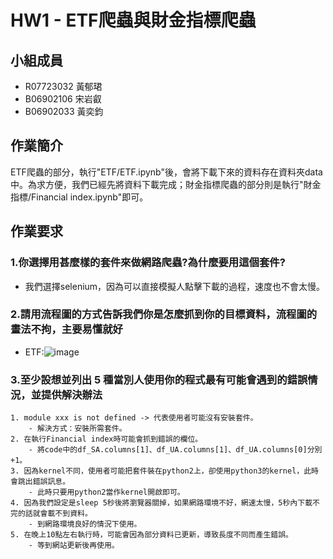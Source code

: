 # HW1 - ETF爬蟲與財金指標爬蟲
## 小組成員
- R07723032 黃郁珺
- B06902106 宋岩叡
- B06902033 黃奕鈞

## 作業簡介
ETF爬蟲的部分，執行"ETF/ETF.ipynb"後，會將下載下來的資料存在資料夾data中。為求方便，我們已經先將資料下載完成；財金指標爬蟲的部分則是執行"財金指標/Financial index.ipynb"即可。

## 作業要求

### 1.你選擇用甚麼樣的套件來做網路爬蟲?為什麼要用這個套件?
- 我們選擇selenium，因為可以直接模擬人點擊下載的過程，速度也不會太慢。

### 2.請用流程圖的方式告訴我們你是怎麼抓到你的目標資料，流程圖的畫法不拘，主要易懂就好
- ETF:![image](https://imgur.com/GzeV37Y)
### 3.至少設想並列出 5 種當別人使用你的程式最有可能會遇到的錯誤情況，並提供解決辦法
    1. module xxx is not defined -> 代表使用者可能沒有安裝套件。
        - 解決方式：安裝所需套件。
    2. 在執行Financial index時可能會抓到錯誤的欄位。
        - 將code中的df_SA.columns[1]、df_UA.columns[1]、df_UA.columns[0]分別+1。
    3. 因為kernel不同，使用者可能把套件裝在python2上，卻使用python3的kernel，此時會跳出錯誤訊息。
        - 此時只要用python2當作kernel開啟即可。
    4. 因為我們設定是sleep 5秒後將瀏覽器關掉，如果網路環境不好，網速太慢，5秒內下載不完的話就會載不到資料。
        - 到網路環境良好的情況下使用。
    5. 在晚上10點左右執行時，可能會因為部分資料已更新，導致長度不同而產生錯誤。
        - 等到網站更新後再使用。

